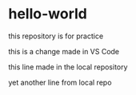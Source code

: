 # hello-world
this repository is for practice

this is a change made in VS Code

this line made in the local repository

yet another line from local repo